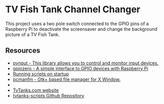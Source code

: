 
# TV Fish Tank Channel Changer
This project uses a two pole switch connected to the GPIO pins of a Raspberry Pi to deactivate the screensaver and change the background picture of a TV Fish Tank. 

## Resources 
* [pynput - This library allows you to control and monitor input devices.](https://pynput.readthedocs.io/en/latest/index.html)
* [gpiozero - A simple interface to GPIO devices with Raspberry Pi](https://gpiozero.readthedocs.io/en/stable/)
* [Running scripts on startup](https://learn.sparkfun.com/tutorials/how-to-run-a-raspberry-pi-program-on-startup/all#method-2-autostart)
* [pcmanfm - Gtk+ based file manager for X Window.](https://www.mankier.com/1/pcmanfm)
* 
* [TvTanks.com website](https://tvtanks.com)
* [tvtanks-scripts Github Repository](https://github.com/martinvicknair)